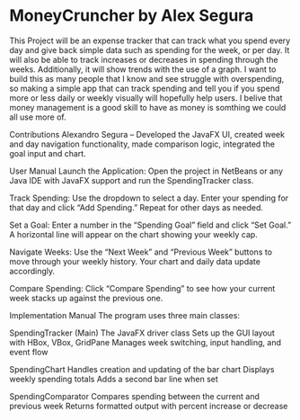 # MoneyCruncher by Alex Segura 
This Project will be an expense tracker that can track what you spend every day and give back simple data such as spending for the week, or per day. It will also be able to track increases or decreases in spending through the weeks. Additionally, it will show trends with the use of a graph.
I want to build this as many people that I know and see struggle with overspending, so making a simple app that can track spending and tell you if you spend more or less daily or weekly visually will hopefully help users. I belive that money management is a good skill to have as money is somthing we could all use more of. 


Contributions
Alexandro Segura – Developed the JavaFX UI, created week and day navigation functionality, made comparison logic, integrated the goal input and chart.

User Manual
Launch the Application: Open the project in NetBeans or any Java IDE with JavaFX support and run the SpendingTracker class.

Track Spending:
Use the dropdown to select a day.
Enter your spending for that day and click “Add Spending.”
Repeat for other days as needed.

Set a Goal:
Enter a number in the “Spending Goal” field and click “Set Goal.”
A horizontal line will appear on the chart showing your weekly cap.

Navigate Weeks:
Use the “Next Week” and “Previous Week” buttons to move through your weekly history.
Your chart and daily data update accordingly.

Compare Spending:
Click “Compare Spending” to see how your current week stacks up against the previous one.

Implementation Manual
The program uses three main classes:

SpendingTracker (Main)
The JavaFX driver class
Sets up the GUI layout with HBox, VBox, GridPane
Manages week switching, input handling, and event flow

SpendingChart
Handles creation and updating of the bar chart
Displays weekly spending totals
Adds a second bar line when set

SpendingComparator
Compares spending between the current and previous week
Returns formatted output with percent increase or decrease

